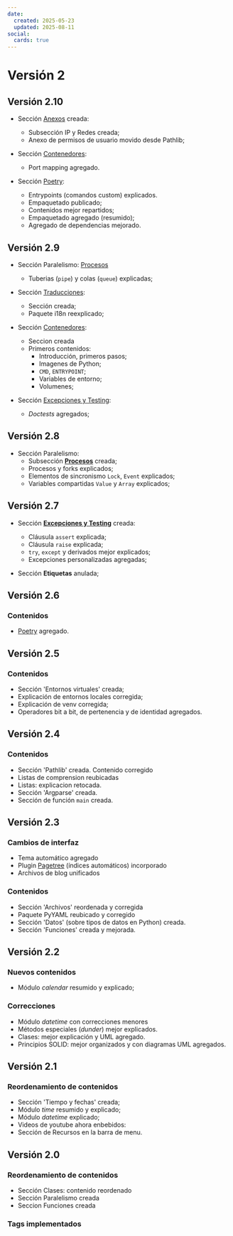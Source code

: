 ```yaml
---
date:
  created: 2025-05-23
  updated: 2025-08-11
social:
  cards: true
---
```



# Versión 2


## Versión 2.10


- Sección [Anexos](../../anexos/index.md) creada:
    - Subsección IP y Redes creada;
    - Anexo de permisos de usuario movido desde Pathlib;

- Sección [Contenedores](../../contenedores/index.md):
    - Port mapping agregado.

- Sección [Poetry](../../entornos/poetry/index.md):
    - Entrypoints (comandos custom) explicados.
    - Empaquetado publicado;
    - Contenidos mejor repartidos;
    - Empaquetado agregado (resumido);
    - Agregado de dependencias mejorado.
    
<!-- mas -->

## Versión 2.9

- Sección Paralelismo: 
    [Procesos](../../paralelismo/procesos/index.md)
    - Tuberias (`pipe`) y colas (`queue`) explicadas;

- Sección [Traducciones](../../index.md):
    - Sección creada;
    - Paquete i18n reexplicado;

- Sección [Contenedores](../../contenedores/index.md):
    - Seccion creada
    - Primeros contenidos:
      - Introducción, primeros pasos;
      - Imagenes de Python;
      - `CMD`, `ENTRYPOINT`;
      - Variables de entorno;
      - Volumenes;

- Sección [Excepciones y Testing](../../tests/index.md):
    - *Doctests* agregados;


## Versión 2.8

- Sección Paralelismo: 
    - Subsección **[Procesos](../../paralelismo/procesos/index.md)** creada;
    - Procesos y forks explicados;
    - Elementos de sincronismo  `Lock`, `Event` explicados;
    - Variables compartidas `Value` y `Array` explicados;



## Versión 2.7

- Sección **[Excepciones y Testing](../../tests/index.md)** creada:
  
    - Cláusula `assert` explicada;
    - Cláusula `raise` explicada;
    - `try`, `except` y derivados mejor explicados;
    - Excepciones personalizadas agregadas;

- Sección **Etiquetas** anulada;



## Versión 2.6

### Contenidos

- [Poetry](../../entornos/poetry/index.md) agregado.


## Versión 2.5


### Contenidos

- Sección 'Entornos virtuales' creada;
- Explicación de entornos locales corregida;
- Explicación de venv corregida;
- Operadores bit a bit, de pertenencia y de identidad agregados.


## Versión 2.4

### Contenidos

- Sección 'Pathlib' creada. Contenido corregido
- Listas de comprension reubicadas
- Listas: explicacion retocada.
- Sección 'Argparse' creada.
- Sección de función `main` creada.

## Versión 2.3

### Cambios de interfaz

- Tema automático agregado
- Plugin [Pagetree](https://tombreit.github.io/mkdocs-pagetree-plugin/) (índices automáticos) incorporado 
- Archivos de blog unificados

### Contenidos

- Sección 'Archivos' reordenada y corregida
- Paquete PyYAML reubicado y corregido
- Sección 'Datos' (sobre tipos de datos en Python) creada.
- Sección 'Funciones' creada y mejorada.


## Versión 2.2


### Nuevos contenidos

- Módulo *calendar* resumido y explicado;


### Correcciones

- Módulo *datetime* con correcciones menores
- Métodos especiales (*dunder*) mejor explicados.
- Clases: mejor explicación y UML agregado.
- Principios SOLID: mejor organizados y con diagramas UML agregados.



## Versión 2.1

### Reordenamiento de contenidos
- Sección 'Tiempo y fechas' creada;
- Módulo *time* resumido y explicado;
- Módulo *datetime* explicado;
- Videos de youtube ahora enbebidos:
- Sección de Recursos en la barra de menu.


## Versión 2.0

### Reordenamiento de contenidos
- Sección Clases: contenido reordenado
- Sección Paralelismo creada
- Seccion Funciones creada

### Tags implementados
